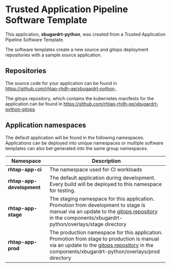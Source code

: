 # Trusted Application Pipeline Software Template

This application, **xbugardrt-python**, was created from a Trusted Application Pipeline Software Template.

The software templates create a new source and gitops deployment repositories with a sample source application. 

## Repositories

The source code for your application can be found in [https://github.com/rhtap-rhdh-qe/xbugardrt-python ](https://github.com/rhtap-rhdh-qe/xbugardrt-python ).
 
The gitops repository, which contains the kubernetes manifests for the application can be found in 
[https://github.com/rhtap-rhdh-qe/xbugardrt-python-gitops ](https://github.com/rhtap-rhdh-qe/xbugardrt-python-gitops ) 

## Application namespaces 

The default application will be found in the following namespaces. Applications can be deployed into unique namespaces or multiple software templates can also bet generated into the same group namespaces.  

|  Namespace   |  Description   |  
| -------- | -------- |
| **rhtap-app-ci** | The namespace used for CI workloads |
| **rhtap-app-development** | The default application during development. Every build will be deployed to this namespace for testing. |
| **rhtap-app-stage** | The staging namespace for this application. Promotion from development to stage is manual via an update to the [gitops repository](https://github.com/rhtap-rhdh-qe/xbugardrt-python-gitops ) in the components/xbugardrt-python/overlays/stage directory |
| **rhtap-app-prod** | The production namespace for this application. Promotion from stage to production is manual via an update to the [gitops repository](https://github.com/rhtap-rhdh-qe/xbugardrt-python-gitops ) in the components/xbugardrt-python/overlays/prod directory |